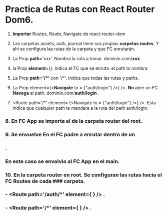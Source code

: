 # Practica de Rutas con React Router Dom6.

1. **Importar** Routes, Route, Navigate de react-router-dom
2. Las carpetas assets, auth, journal tiene sus propias 
 **carpetas routes**. Y ahi se configura las rutas de la carpeta
 y que FC enrutarán.

3. La Prop **path**='xxx'. Nombra la ruta a tomar. dominio.com/**xxx**
4. la Prop **element**={<FC/>}. Indica el FC que se enruta.
 el path lo nombra.

5. La Prop **path='/*'** con '/*'. Indica que todas las rutas y paths. 
6. La Prop element={<**Navigate** to = {"auth/login"} />} />.
 **No** abre un FC. **Navega** al path. dominio.com/**auth/login** .
7. <Route path='/*' element= {<Navigate to = {"auth/login"} />} />.
 Esta indica que cualquier path te mandara a la ruta del path auth/login.

### 8. En FC App se importa el <AppRouter /> de la carpeta **router** del **root**. 
### 9. **Se envuelve** En el **FC padre** a enrutar dentro de un
 ### <BrowserRouter> </BrowserRouter>. 
 ### En este caso se envolvio al FC App en el main.

### 10. En la carpeta **router** en **root**. Se configuran las rutas hacia el **FC Routes de cada ### carpeta**.
   ###  - <Route path='/auth/*' element={ <AuthRoutes/> } /> .
   ###  - <Route path='/*' element={ <JournalRoutes/> } /> .